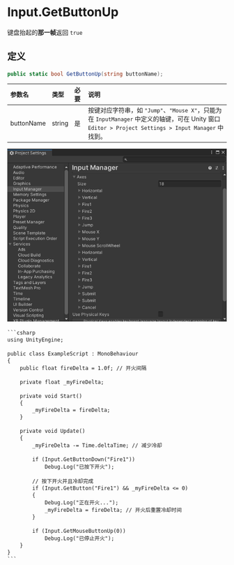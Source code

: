 # Input.GetButtonUp

键盘抬起的**那一帧**返回 `true`

## 定义

```csharp
public static bool GetButtonUp(string buttonName);
```

| 参数名        | 类型     | 必要  | 说明                                                                                                                     |
|:---------- |:------ |:--- |:---------------------------------------------------------------------------------------------------------------------- |
| buttonName | string | 是   | 按键对应字符串，如 `"Jump"`、`"Mouse X"`，只能为在 `InputManager` 中定义的轴键，可在 Unity 窗口 `Editor > Project Settings > Input Manager` 中找到。 |

![Input Manager](./images/input_manager.png)


~~~admonish example title="示例"
```csharp
using UnityEngine;

public class ExampleScript : MonoBehaviour
{
    public float fireDelta = 1.0f; // 开火间隔

    private float _myFireDelta;

    private void Start()
    {
        _myFireDelta = fireDelta;
    }

    private void Update()
    {
        _myFireDelta -= Time.deltaTime; // 减少冷却

        if (Input.GetButtonDown("Fire1"))
            Debug.Log("已按下开火");

        // 按下开火并且冷却完成
        if (Input.GetButton("Fire1") && _myFireDelta <= 0)
        {
            Debug.Log("正在开火...");
            _myFireDelta = fireDelta; // 开火后重置冷却时间
        }

        if (Input.GetMouseButtonUp(0))
            Debug.Log("已停止开火");
    }
}
```
~~~